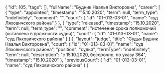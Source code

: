 {
    "id": 105,
    "tags": [],
    "fullName": "Будник Наалья Викторовна",
    "career": [
        {
            "type": "appointed",
            "timestamp": "15.10.2020",
            "term": null,
            "term_type": "indefinitely",
            "comment": "",
            "court": {
                "id": "01-013-03-01",
                "name": "суд Ляховичского района"
            }
        },
        {
            "type": "released",
            "timestamp": "15.10.2020",
            "term": null,
            "term_type": "",
            "comment": "истечение срока полномочий (оставлена в должности судьи)",
            "court": {
                "id": "01-013-03-01",
                "name": "суд Ляховичского района"
            }
        }
    ],
    "layout": "judge",
    "title": "Судья Будник Наалья Викторовна",
    "court": {
        "id": "01-013-03-01",
        "name": "суд Ляховичского района",
        "position": "судья",
        "termType": "indefinitely",
        "term": null,
        "description": "c 15.10.2020, бессрочно, по указу 364",
        "timestamp": "15.10.2020"
    },
    "previousCourt": {
        "id": "01-013-03-01",
        "name": "суд Ляховичского района"
    }
}